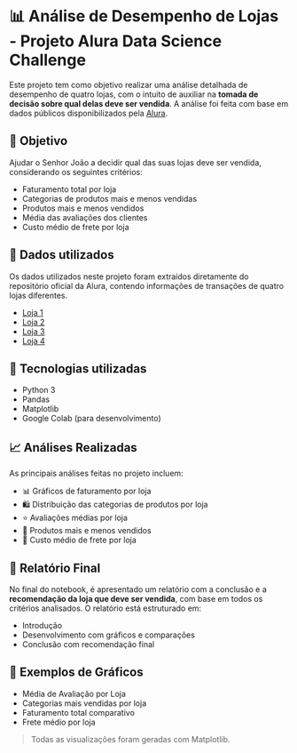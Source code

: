 # 📊 Análise de Desempenho de Lojas - Projeto Alura Data Science Challenge

Este projeto tem como objetivo realizar uma análise detalhada de desempenho de quatro lojas, com o intuito de auxiliar na **tomada de decisão sobre qual delas deve ser vendida**. A análise foi feita com base em dados públicos disponibilizados pela [Alura](https://github.com/alura-es-cursos/challenge1-data-science).

## 🧠 Objetivo

Ajudar o Senhor João a decidir qual das suas lojas deve ser vendida, considerando os seguintes critérios:

- Faturamento total por loja
- Categorias de produtos mais e menos vendidas
- Produtos mais e menos vendidos
- Média das avaliações dos clientes
- Custo médio de frete por loja

## 📁 Dados utilizados

Os dados utilizados neste projeto foram extraídos diretamente do repositório oficial da Alura, contendo informações de transações de quatro lojas diferentes.

- [Loja 1](https://raw.githubusercontent.com/alura-es-cursos/challenge1-data-science/refs/heads/main/base-de-dados-challenge-1/loja_1.csv)
- [Loja 2](https://raw.githubusercontent.com/alura-es-cursos/challenge1-data-science/refs/heads/main/base-de-dados-challenge-1/loja_2.csv)
- [Loja 3](https://raw.githubusercontent.com/alura-es-cursos/challenge1-data-science/refs/heads/main/base-de-dados-challenge-1/loja_3.csv)
- [Loja 4](https://raw.githubusercontent.com/alura-es-cursos/challenge1-data-science/refs/heads/main/base-de-dados-challenge-1/loja_4.csv)

## 🔧 Tecnologias utilizadas

- Python 3
- Pandas
- Matplotlib
- Google Colab (para desenvolvimento)

## 📈 Análises Realizadas

As principais análises feitas no projeto incluem:

- 📊 Gráficos de faturamento por loja
- 🛍️ Distribuição das categorias de produtos por loja
- ⭐ Avaliações médias por loja
- 🚀 Produtos mais e menos vendidos
- 🚚 Custo médio de frete por loja

## 🧾 Relatório Final

No final do notebook, é apresentado um relatório com a conclusão e a **recomendação da loja que deve ser vendida**, com base em todos os critérios analisados. O relatório está estruturado em:

- Introdução
- Desenvolvimento com gráficos e comparações
- Conclusão com recomendação final

## 📸 Exemplos de Gráficos

- Média de Avaliação por Loja  
- Categorias mais vendidas por loja  
- Faturamento total comparativo  
- Frete médio por loja  

> Todas as visualizações foram geradas com Matplotlib.
